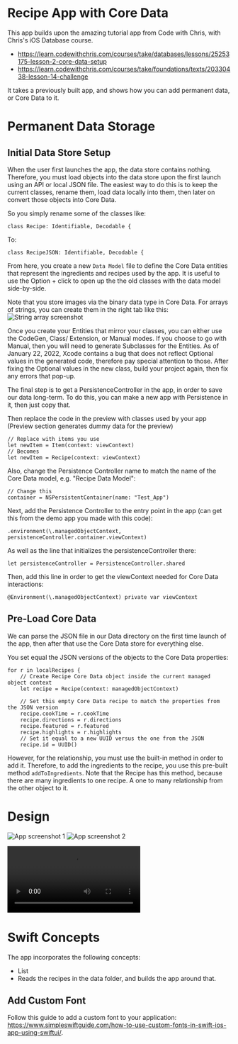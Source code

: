 # Recipe App with Core Data
This app builds upon the amazing tutorial app from Code with Chris, with Chris's iOS Database course.
- https://learn.codewithchris.com/courses/take/databases/lessons/25253175-lesson-2-core-data-setup
- https://learn.codewithchris.com/courses/take/foundations/texts/20330438-lesson-14-challenge

It takes a previously built app, and shows how you can add permanent data, or Core Data to it. 

# Permanent Data Storage
## Initial Data Store Setup
When the user first launches the app, the data store contains nothing. Therefore, you must load objects into the data store
upon the first launch using an API or local JSON file. The easiest way to do this is to keep the current classes, rename them,
load data locally into them, then later on convert those objects into Core Data.

So you simply rename some of the classes like:
```
class Recipe: Identifiable, Decodable {
```
To:
```
class RecipeJSON: Identifiable, Decodable {
```

From here, you create a new `Data Model` file to define the Core Data entities that represent the ingredients and recipes 
used by the app. It is useful to use the Option + click to open up the the old classes with the 
data model side-by-side.

Note that you store images via the binary data type in Core Data. For arrays of strings, you can create them
in the right tab like this:
![String array screenshot](static/stringArrayCoreData.png)

Once you create your Entities that mirror your classes, you can either
use the CodeGen, Class/ Extension, or Manual modes. If you choose to go with
Manual, then you will need to generate Subclasses for the Entities.
As of January 22, 2022, Xcode contains a bug that does not reflect 
Optional values in the generated code, therefore pay special attention to those. After fixing the Optional values in the new
class, build your project again, then fix any errors that pop-up. 

The final step is to get a PersistenceController in the app, in order to save our data long-term. To do this, you can make a 
new app with Persistence in it, then just copy that.

Then replace the code in the preview with classes used by your app (Preview section generates dummy data for the preview)
```
// Replace with items you use
let newItem = Item(context: viewContext)
// Becomes
let newItem = Recipe(context: viewContext)
```

Also, change the Persistence Controller name to match the name of the Core Data model, e.g. "Recipe Data Model":
```
// Change this
container = NSPersistentContainer(name: "Test_App")
```

Next, add the Persistence Controller to the entry point in the app (can get this from the demo app you made with this code):
```
.environment(\.managedObjectContext, persistenceController.container.viewContext)
``` 

As well as the line that initializes the persistenceController there:
```
let persistenceController = PersistenceController.shared
```

Then, add this line in order to get the viewContext needed for Core Data interactions:
```
@Environment(\.managedObjectContext) private var viewContext
```

## Pre-Load Core Data
We can parse the JSON file in our Data directory on the first time launch of the app, then after that use the Core Data store
for everything else.

You set equal the JSON versions of the objects to the Core Data properties: 
```
for r in localRecipes {
    // Create Recipe Core Data object inside the current managed object context
    let recipe = Recipe(context: managedObjectContext)
    
    // Set this empty Core Data recipe to match the properties from the JSON version
    recipe.cookTime = r.cookTime
    recipe.directions = r.directions
    recipe.featured = r.featured
    recipe.highlights = r.highlights
    // Set it equal to a new UUID versus the one from the JSON
    recipe.id = UUID()
```

However, for the relationship, you must use the built-in method in order to add it. Therefore, to add the ingredients to the 
recipe, you use this pre-built method `addToIngredients`. Note that the Recipe has this method, because there are many 
ingredients to one recipe. A one to many relationship from the other object to it. 


# Design
![App screenshot 1](img/app1.png)
![App screenshot 2](img/app2.png)

![Video of app](appVideo.mov)

# Swift Concepts
The app incorporates the following concepts:
- List
- Reads the recipes in the data folder, and builds the app around that.

## Add Custom Font
Follow this guide to add a custom font to your application: https://www.simpleswiftguide.com/how-to-use-custom-fonts-in-swift-ios-app-using-swiftui/.
